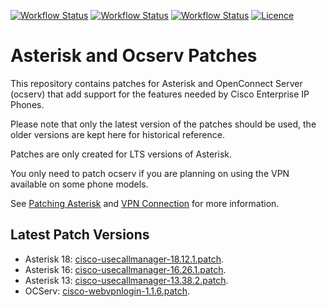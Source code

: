 [![Workflow Status](https://img.shields.io/github/workflow/status/usecallmanagernz/patches/asterisk-18%20build/master?label=asterisk-18%20build)](https://github.com/usecallmanagernz/patches/actions/workflows/asterisk-18.yml) [![Workflow Status](https://img.shields.io/github/workflow/status/usecallmanagernz/patches/asterisk-16%20build/master?label=asterisk-16%20build)](https://github.com/usecallmanagernz/patches/actions/workflows/asterisk-16.yml) [![Workflow Status](https://img.shields.io/github/workflow/status/usecallmanagernz/patches/ocserv%20build/master?label=ocserv%20build)](https://github.com/usecallmanagernz/patches/actions/workflows/ocserv.yml) [![Licence](https://img.shields.io/github/license/usecallmanagernz/patches?color=red)](LICENSE)

# Asterisk and Ocserv Patches

This repository contains patches for Asterisk and OpenConnect Server
(ocserv) that add support for the features needed by Cisco Enterprise
IP Phones.

Please note that only the latest version of the patches should be used,
the older versions are kept here for historical reference.

Patches are only created for LTS versions of Asterisk.

You only need to patch ocserv if you are planning on using the VPN
available on some phone models.

See [Patching Asterisk](http://usecallmanager.nz/patching-asterisk.html)
and [VPN Connection](http://usecallmanager.nz/vpn-group.html) for more
information.

## Latest Patch Versions

* Asterisk 18: [cisco-usecallmanager-18.12.1.patch](asterisk/cisco-usecallmanager-18.12.1.patch).
* Asterisk 16: [cisco-usecallmanager-16.26.1.patch](asterisk/cisco-usecallmanager-16.26.1.patch).
* Asterisk 13: [cisco-usecallmanager-13.38.2.patch](asterisk/cisco-usecallmanager-13.38.2.patch).
* OCServ: [cisco-webvpnlogin-1.1.6.patch](ocserv/cisco-webvpnlogin-1.1.6.patch).

